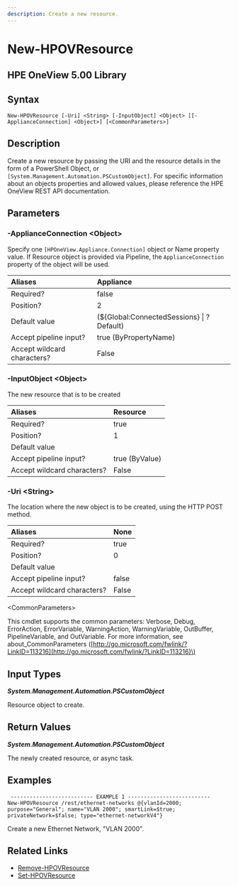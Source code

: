 ```yaml
---
description: Create a new resource.
---
```


# New-HPOVResource

## HPE OneView 5.00 Library

## Syntax

```text
New-HPOVResource [-Uri] <String> [-InputObject] <Object> [[-ApplianceConnection] <Object>] [<CommonParameters>]
```

## Description

Create a new resource by passing the URI and the resource details in the form of a PowerShell Object, or `[System.Management.Automation.PSCustomObject]`. For specific information about an objects properties and allowed values, please reference the HPE OneView REST API documentation.

## Parameters

### -ApplianceConnection &lt;Object&gt;

Specify one `[HPOneView.Appliance.Connection]` object or Name property value. If Resource object is provided via Pipeline, the `ApplianceConnection` property of the object will be used.

| Aliases | Appliance |
| :--- | :--- |
| Required? | false |
| Position? | 2 |
| Default value | \(${Global:ConnectedSessions} \| ? Default\) |
| Accept pipeline input? | true \(ByPropertyName\) |
| Accept wildcard characters? | False |

### -InputObject &lt;Object&gt;

The new resource that is to be created

| Aliases | Resource |
| :--- | :--- |
| Required? | true |
| Position? | 1 |
| Default value |  |
| Accept pipeline input? | true \(ByValue\) |
| Accept wildcard characters? | False |

### -Uri &lt;String&gt;

The location where the new object is to be created, using the HTTP POST method.

| Aliases | None |
| :--- | :--- |
| Required? | true |
| Position? | 0 |
| Default value |  |
| Accept pipeline input? | false |
| Accept wildcard characters? | False |

&lt;CommonParameters&gt;

This cmdlet supports the common parameters: Verbose, Debug, ErrorAction, ErrorVariable, WarningAction, WarningVariable, OutBuffer, PipelineVariable, and OutVariable. For more information, see about\_CommonParameters \([http://go.microsoft.com/fwlink/?LinkID=113216](http://go.microsoft.com/fwlink/?LinkID=113216)\)

## Input Types

_**System.Management.Automation.PSCustomObject**_

Resource object to create.

## Return Values

_**System.Management.Automation.PSCustomObject**_

The newly created resource, or async task.

## Examples

```text
 -------------------------- EXAMPLE 1 --------------------------
New-HPOVResource /rest/ethernet-networks @{vlanId=2000; purpose="General"; name="VLAN 2000"; smartLink=$true; privateNetwork=$false; type="ethernet-networkV4"}
```

Create a new Ethernet Network, "VLAN 2000".

## Related Links

* [Remove-HPOVResource ](remove-hpovresource.md)
* [Set-HPOVResource](set-hpovresource.md)

